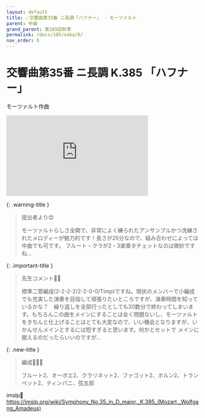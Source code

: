 ```yaml
---
layout: default
title: ✅交響曲第35番 ニ長調「ハフナー」 - モーツァルト
parent: 中曲
grand_parent: 第105回秋季
permalink: /docs/105/naka/6/
nav_order: 6
---
```


# 交響曲第35番 ニ長調 K.385 「ハフナー」

モーツァルト作曲

<iframe width="370" height="210" src="https://www.youtube.com/embed/LDBmGj9xxpM?si=WemtC9dTicGDXgyE" title="YouTube video player" frameborder="0" allow="accelerometer; autoplay; clipboard-write; encrypted-media; gyroscope; picture-in-picture; web-share" referrerpolicy="strict-origin-when-cross-origin" allowfullscreen></iframe>

{: .warning-title }
> 提出者より😍
>
> モーツァルトらしさ全開で、非常によく練られたアンサンブルかつ洗練されたメロディーが魅力的です！長さが25分なので、組み合わせによっては中曲でも可です。
フルート・クラが2・3楽章タチェットなのは微妙ですね...

{: .important-title }
> 先生コメント🤵‍♂️
>
> 標準二管編成(2-2-2-2/2-2-0-0/Timp)ですね。現状のメンバーで小編成でも充実した演奏を目指して頑張りたいところですが、演奏時間を知っているかな？　繰り返しを全部行ったとしても20数分で終わってしまいます。もちろんこの曲をメインにすることは全く問題ないし、モーツァルトをきちんと仕上げることはとても大変なので、いい機会となりますが、いかんせんメインとするには短すぎると思います。何かとセットで メインに据えるのだったらいいのですが…

{: .new-title }
> 編成🎻🎺🥁
>
> フルート2、オーボエ2、クラリネット2、ファゴット2、ホルン2、トランペット2、ティンパニ、弦五部

imslp🎼
<a href="https://imslp.org/wiki/Symphony_No.35_in_D_major,_K.385_(Mozart,_Wolfgang_Amadeus)">https://imslp.org/wiki/Symphony_No.35_in_D_major,_K.385_(Mozart,_Wolfgang_Amadeus)</a>